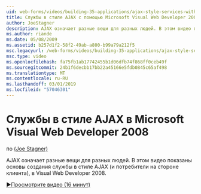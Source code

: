 ```yaml
---
uid: web-forms/videos/building-35-applications/ajax-style-services-with-microsoft-visual-web-developer-2008
title: Службы в стиле AJAX с помощью Microsoft Visual Web Developer 2008 | Документация Майкрософт
author: JoeStagner
description: AJAX означает разные вещи для разных людей. В этом видео показано основы создания службы в стиле AJAX (и потребителей на стороне клиента) в Visual веб-разработках...
ms.author: riande
ms.date: 05/08/2009
ms.assetid: b257d1f2-58f2-49ab-a800-b99a79a212f5
msc.legacyurl: /web-forms/videos/building-35-applications/ajax-style-services-with-microsoft-visual-web-developer-2008
msc.type: video
ms.openlocfilehash: fa75fb1ab17742455b1d06dfb74f868ff0ceb49f
ms.sourcegitcommit: 24b1f6decbb17bb22a45166e5fdb0845c65af498
ms.translationtype: MT
ms.contentlocale: ru-RU
ms.lasthandoff: 03/01/2019
ms.locfileid: "57046301"
---
```

<a name="ajax-style-services-with-microsoft-visual-web-developer-2008"></a>Службы в стиле AJAX в Microsoft Visual Web Developer 2008
====================
по [(Joe Stagner)](https://github.com/JoeStagner)

AJAX означает разные вещи для разных людей. В этом видео показаны основы создания службы в стиле AJAX (и потребители на стороне клиента), в Visual Web Developer 2008.

[&#9654;Просмотрите видео (16 минут)](https://channel9.msdn.com/Blogs/ASP-NET-Site-Videos/ajax-style-services-with-microsoft-visual-web-developer-2008)
